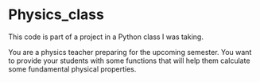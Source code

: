 # Physics_class
This code is part of a project in a Python class I was taking.

You are a physics teacher preparing for the upcoming semester. You want to provide your students with some functions that will help them calculate some fundamental physical properties.
